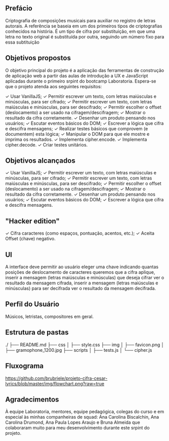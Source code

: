 ## Prefácio
Criptografia de composições musicais para auxiliar no registro de letras autorais.
A referência se  baseia em um dos primeiros tipos de criptografias conhecidos na história. É um tipo de cifra por substituição, em que uma letra no texto original é substituída por outra, seguindo um número fixo para essa subtituição


## Objetivos propostos
O objetivo principal do projeto é a aplicação das ferramentas de construção de aplicação web a partir das aulas de introdução a UX e JavaScript aplicadas durante o primeiro srpint do bootcamp Laboratoria. Espera-se que o projeto atenda aos seguintes requisitos:

✓ Usar VanillaJS;
✓ Permitir escrever um texto, com letras maiúsculas e minúsculas, para ser     cifrado;
✓ Permitir escrever um texto, com letras maiúsculas e minúsculas, para ser descifrado;
✓ Permitir escolher o offset (deslocamento) a ser usado na cifragem/descifragem;
✓ Mostrar o resultado da cifra corretamente.
✓ Desenhar um produto pensando nos usuários;
✓ Escutar eventos básicos do DOM;
✓ Escrever a lógica que cifra e descifra mensagens;
✓ Realizar testes básicos que comprovem (e documentem) esta lógica;
✓ Manipular o DOM para que ele mostre e imprima os resultados.
✓ Implementa cipher.encode.
✓ Implementa cipher.decode.
✓ Criar testes unitários.

## Objetivos alcançados
✓ Usar VanillaJS;
✓ Permitir escrever um texto, com letras maiúsculas e minúsculas, para ser     cifrado;
✓ Permitir escrever um texto, com letras maiúsculas e minúsculas, para ser descifrado;
✓ Permitir escolher o offset (deslocamento) a ser usado na cifragem/descifragem;
✓ Mostrar o resultado da cifra corretamente.
✓ Desenhar um produto pensando nos usuários;
✓ Escutar eventos básicos do DOM;
✓ Escrever a lógica que cifra e descifra mensagens.

## "Hacker edition"
✓ Cifra caracteres (como espaços, pontuação, acentos, etc.);
✓ Aceita Offset (chave) negativo.

## UI
A interface deve permitir ao usuário eleger uma chave indicando quantas posições de deslocamento de caracteres queremos que a cifra aplique, inserir a mensagem (letras maiúsculas e minúsculas) que deseja cifrar ver o resultado da mensagem cifrada, inserir a mensagem (letras maiúsculas e minúsculas) para ser decifrada ver o resultado da mensagem decifrada.

## Perfil do Usuário
Músicos, letristas, compositores em geral.


## Estrutura de pastas

./
├── README.md
├── css
│   ├── style.css
├── img
│   ├── favicon.png
│   ├── gramophone_1200.jpg
├── scripts
│   ├── tests.js
│   └── cipher.js


## Fluxograma
https://github.com/brubriele/projeto-cifra-cesar-lyrics/blob/master/img/flowchart.png?raw=true


## Agradecimentos
À equipe Laboratoria, mentores, equipe pedagógica, colegas do curso e em especial às minhas companheiras de squad: Ana Carolina Biscalchin, Ana Carolina Drumond, Ana Paula Lopes Araujo e Bruna Almeida que colaboraram muito para meu desenvolvimento durante este srpint do projeto.


